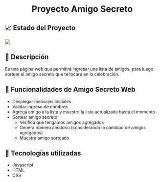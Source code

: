 <h1 align="center">Proyecto Amigo Secreto</h1>

## :chart_with_upwards_trend: Estado del Proyecto

<p align="left">
   <img src="https://img.shields.io/badge/ESTADO-PRIMERA%20VERSION%20PRODUCCION-blue">
</p>

## :satellite: Descripción
Es una página web que permitirá ingresar una lista de amigos, para luego sortear el amigo secreto que te tocará en la celebración.

## :hammer: Funcionalidades de Amigo Secreto Web
* Desplegar mensajes iniciales
* Validar ingreso de nombres
* Agrega amigo a la lista y muestra la lista actualizada hasta el momento
* Sortear amigo secreto
  * Verifica que tengamos amigos agregados
  * Genera número aleatorio (considerando la cantidad de amigos agregados)
  * Muestra amigo sorteado

## :wrench: Tecnologías utilizadas
* Javascript
* HTML
* CSS